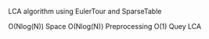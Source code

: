 LCA algorithm using EulerTour and SparseTable

O(Nlog(N)) Space
O(Nlog(N)) Preprocessing
O(1) Quey LCA